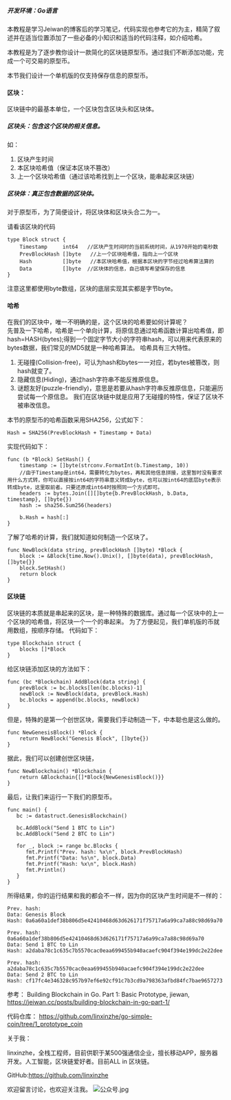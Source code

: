 ##### 开发环境：Go语言

本教程是学习Jeiwan的博客后的学习笔记，代码实现也参考它的为主，精简了叙述并在适当位置添加了一些必备的小知识和适当的代码注释，如介绍哈希。

本教程是为了逐步教你设计一款简化的区块链原型币。通过我们不断添加功能，完成一个可交易的原型币。

本节我们设计一个单机版的仅支持保存信息的原型币。

#### 区块：
区块链中的最基本单位，一个区块包含区块头和区块体。
##### 区块头：包含这个区块的相关信息。
如：
1. 区块产生时间
2. 本区块哈希值（保证本区块不篡改）
3. 上一个区块哈希值（通过该哈希找到上一个区块，能串起来区块链）

##### 区块体：真正包含数据的区块体。

对于原型币，为了简便设计，将区块体和区块头合二为一。

请看该区块的代码
```
type Block struct {
	Timestamp     int64   //区块产生时间时的当前系统时间，从1970开始的毫秒数
	PrevBlockHash []byte   //上一个区块哈希值，指向上一个区块
	Hash          []byte   //本区块哈希值，根据本区块的字节经过哈希算法算的
    Data          []byte  //区块体的信息，自己填写希望保存的信息
}
```
注意这里都使用byte数组，区块的底层实现其实都是字节byte。

#### 哈希
在我们的区块中，唯一不明确的是，这个区块的哈希要如何计算呢？  
先普及一下哈希，哈希是一个单向计算，将原信息通过哈希函数计算出哈希值，即hash=HASH(bytes);得到一个固定字节大小的字符串hash，可以用来代表原来的bytes数据，我们常见的MD5就是一种哈希算法。
哈希具有三大特性。  
1. 无碰撞(Collision-free)，可认为hash和bytes一一对应，若bytes被篡改，则hash就变了。
2. 隐藏信息(Hiding)，通过hash字符串不能反推原信息。
3. 谜题友好(puzzle-friendly)，意思是若要从hash字符串反推原信息，只能遍历尝试每一个原信息。
我们在区块链中就是应用了无碰撞的特性，保证了区块不被串改信息。

本节的原型币的哈希函数采用SHA256，公式如下：
```
Hash = SHA256(PrevBlockHash + Timestamp + Data)
```
实现代码如下：
```
func (b *Block) SetHash() {
	timestamp := []byte(strconv.FormatInt(b.Timestamp, 10))  
	//由于Timestamp是int64，需要转化为bytes，再和其他信息拼接，这里暂时没有要求用什么方式转，你可以直接按int64的字符串意义转成byte，也可以按int64的底层byte表示转成byte，这里取前者。只要还原成int64时按照同一个方式即可。
	headers := bytes.Join([][]byte{b.PrevBlockHash, b.Data, timestamp}, []byte{})
	hash := sha256.Sum256(headers)

	b.Hash = hash[:]
}
```
了解了哈希的计算，我们就知道如何制造一个区块了。
```
func NewBlock(data string, prevBlockHash []byte) *Block {
	block := &Block{time.Now().Unix(), []byte(data), prevBlockHash, []byte{}}
	block.SetHash()
	return block
}
```
#### 区块链
区块链的本质就是串起来的区块，是一种特殊的数据库。通过每一个区块中的上一个区块的哈希值，将区块一个一个的串起来。
为了方便起见，我们单机版的币就用数组，按顺序存储。
代码如下：
```
type Blockchain struct {
	blocks []*Block
}
```
给区块链添加区块的方法如下：
```
func (bc *Blockchain) AddBlock(data string) {
	prevBlock := bc.blocks[len(bc.blocks)-1]
	newBlock := NewBlock(data, prevBlock.Hash)
	bc.blocks = append(bc.blocks, newBlock)
}
```
但是，特殊的是第一个创世区块，需要我们手动制造一下，中本聪也是这么做的。
```
func NewGenesisBlock() *Block {
	return NewBlock("Genesis Block", []byte{})
}
```
据此，我们可以创建创世区块链，
```
func NewBlockchain() *Blockchain {
	return &Blockchain{[]*Block{NewGenesisBlock()}}
}
```
最后，让我们来运行一下我们的原型币。
```
func main() {
   bc := datastruct.GenesisBlockchain()

   bc.AddBlock("Send 1 BTC to Lin")
   bc.AddBlock("Send 2 BTC to Lin")

   for _, block := range bc.Blocks {
      fmt.Printf("Prev. hash: %x\n", block.PrevBlockHash)
      fmt.Printf("Data: %s\n", block.Data)
      fmt.Printf("Hash: %x\n", block.Hash)
      fmt.Println()
   }
}
```
所得结果，你的运行结果和我的都会不一样，因为你的区块产生时间是不一样的：
```
Prev. hash: 
Data: Genesis Block
Hash: 0a6a60a1def38b806d5e42410468d63d626171f75717a6a99ca7a88c98d69a70

Prev. hash: 0a6a60a1def38b806d5e42410468d63d626171f75717a6a99ca7a88c98d69a70
Data: Send 1 BTC to Lin
Hash: a2daba78c1c635c7b5570cac0eaa699455b940acaefc904f394e199dc2e22dee

Prev. hash: a2daba78c1c635c7b5570cac0eaa699455b940acaefc904f394e199dc2e22dee
Data: Send 2 BTC to Lin
Hash: cf17fc4e346328c957b97ef6e92cf91c7b3cd9a798363afbd84fc7bae9657273
```

参考：
Building Blockchain in Go. Part 1: Basic Prototype, jiewan, https://jeiwan.cc/posts/building-blockchain-in-go-part-1/

代码仓库：
https://github.com/linxinzhe/go-simple-coin/tree/1_prototype_coin

关于我：

linxinzhe，全栈工程师，目前供职于某500强通信企业，擅长移动APP，服务器开发。人工智能，区块链爱好者。目前ALL in 区块链。

GitHub:https://github.com/linxinzhe

欢迎留言讨论，也欢迎关注我。
![公众号.jpg](http://upload-images.jianshu.io/upload_images/810998-7bc0510cf2a159cd.jpg?imageMogr2/auto-orient/strip%7CimageView2/2/w/1240)


